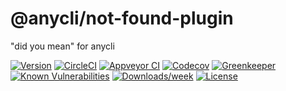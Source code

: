 @anycli/not-found-plugin
========================

&#34;did you mean&#34; for anycli

[![Version](https://img.shields.io/npm/v/@anycli/not-found-plugin.svg)](https://npmjs.org/package/@anycli/not-found-plugin)
[![CircleCI](https://circleci.com/gh/anycli/not-found-plugin/tree/master.svg?style=svg)](https://circleci.com/gh/anycli/not-found-plugin/tree/master)
[![Appveyor CI](https://ci.appveyor.com/api/projects/status/github/anycli/not-found-plugin?branch=master&svg=true)](https://ci.appveyor.com/project/heroku/not-found-plugin/branch/master)
[![Codecov](https://codecov.io/gh/anycli/not-found-plugin/branch/master/graph/badge.svg)](https://codecov.io/gh/anycli/not-found-plugin)
[![Greenkeeper](https://badges.greenkeeper.io/anycli/not-found-plugin.svg)](https://greenkeeper.io/)
[![Known Vulnerabilities](https://snyk.io/test/npm/@anycli/not-found-plugin/badge.svg)](https://snyk.io/test/npm/@anycli/not-found-plugin)
[![Downloads/week](https://img.shields.io/npm/dw/@anycli/not-found-plugin.svg)](https://npmjs.org/package/@anycli/not-found-plugin)
[![License](https://img.shields.io/npm/l/@anycli/not-found-plugin.svg)](https://github.com/anycli/not-found-plugin/blob/master/package.json)
